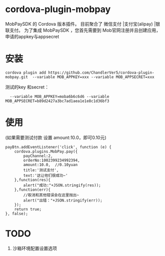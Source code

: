 # cordova-plugin-mobpay

MobPaySDK 的 Cordova 版本插件。
目前聚合了 微信支付 |支付宝(alipay) |银联支付。
为了集成 MobPaySDK ，您首先需要到 Mob官网注册并且创建应用，申请的appkey与appsecret


# 安装

~~~
cordova plugin add https://github.com/ChandlerVer5/cordova-plugin-mobpay.git  --variable MOB_APPKEY=xxx --variable MOB_APPSECRET=xxx
~~~

测试的key 和secret：
~~~
  --variable MOB_APPKEY=moba6b6c6d6 --variable MOB_APPSECRET=b89d2427a3bc7ad1aea1e1e8c1d36bf3
~~~


# 使用
(如果需要测试付款 设置 amount:10.0，即可0.10元)
~~~
payBtn.addEventListener('click', function (e) {
    cordova.plugins.MobPay.pay({
        payChannel:2,
        orderNo:1002399234992394,
        amount:10.0,  //0.10yuan
        title:'测试支付',
        text:'这让他们很成功~'
    },function(res){
        alert("成功:"+JSON.stringify(res));
    },function(err){
        //取消和其他错误会在这里抛出~
        alert("出错："+JSON.stringify(err));
    });
    return true;
}, false);
~~~


# TODO
1. 沙箱环境配置设置选项
